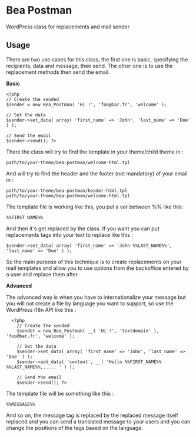 # Bea Postman
WordPress class for replacements and mail sender

Usage
-----
There are two use cases for this class, the first one is basic, specifying the recipients, data and message, then send. The other one is to use the replacement methods then send the email.

**Basic**

    <?php
    // Create the sended
    $sender = new Bea_Postman( 'Hi !', 'foo@bar.fr', 'welcome' );
    
	// Set the data
    $sender->set_data( array( 'first_name' => 'John', 'last_name' => 'Doe' ) );
	
	// Send the email
	$sender->send(); ?>

There the class will try to find the template in your theme/child theme in :

    path/to/your-theme/bea-postman/welcome-html.tpl
And will try to find the header and the footer (not mandatory) of your email in :

    path/to/your-theme/bea-postman/header-html.tpl
    path/to/your-theme/bea-postman/welcome-html.tpl

The template file is working like this, you put a var between %% like this :

    %%FIRST_NAME%%
And then it's get replaced by the class. If you want you can put replacements tags into your text to replace like this :

    $sender->set_data( array( 'first_name' => 'John %%LAST_NAME%%', 'last_name' => 'Doe' ) );

So the main purpose of this technique is to create replacements on your mail templates and allow you to use options from the backoffice entered by a user and replace them after.

**Advanced**

The advanced way is when you have to internationalize your message but you will not create a file by language you want to support, so use the WordPress i18n API like this :

      <?php
        // Create the sended
        $sender = new Bea_Postman( __( 'Hi !', 'textdomain' ), 'foo@bar.fr', 'welcome' );
        
    	// Set the data
        $sender->set_data( array( 'first_name' => 'John', 'last_name' => 'Doe' ) );
        $sender->add_data( 'content', __( 'Hello %%FIRST_NAME%% %%LAST_NAME%%,..... ' ) );
    	
    	// Send the email
    	$sender->send(); ?>
The template file will be something like this :

    %%MESSAGE%%
And so on, the message tag is replaced by the replaced message itself replaced and you can send a translated message to your users and you can change the positions of the tags based on the language.